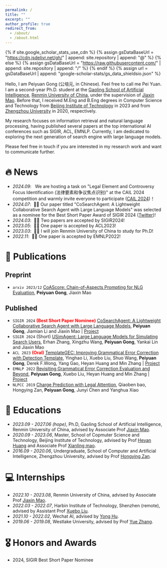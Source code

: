 ```yaml
---
permalink: /
title: ""
excerpt: ""
author_profile: true
redirect_from: 
  - /about/
  - /about.html
---
```


{% if site.google_scholar_stats_use_cdn %}
{% assign gsDataBaseUrl = "https://cdn.jsdelivr.net/gh/" | append: site.repository | append: "@" %}
{% else %}
{% assign gsDataBaseUrl = "https://raw.githubusercontent.com/" | append: site.repository | append: "/" %}
{% endif %}
{% assign url = gsDataBaseUrl | append: "google-scholar-stats/gs_data_shieldsio.json" %}

<span class='anchor' id='about-me'></span>

Hello, I am Peiyuan Gong (公培元, in Chinese). Feel free to call me Pei Yuan.
I am a second-year Ph.D. student at the [Gaoling School of Artificial Intelligence](http://ai.ruc.edu.cn/index.htm), [Renmin University of China](https://www.ruc.edu.cn/), under the supervision of [Jiaxin Mao](https://sites.google.com/site/maojiaxin/).
Before that, I received M.Eng and B.Eng degrees in Computer Science and Technology from [Beijing Institute of Technology](https://bit.edu.cn/) in 2023 and from [Zhengzhou University](http://www.zzu.edu.cn/) in 2020, respectively.

My research focuses on information retrieval and natural language processing, having published several papers 
at the top international AI conferences such as SIGIR, ACL, EMNLP. 
Currently, I am dedicated to exploring the next generation of search engine with large language models.

Please feel free in touch if you are interested in my research work and want to communicate further.

# 🔥 News
- *2024.09*: &nbsp; We are hosting a task on "Legal Element and Controversy Focus Identification (法律要素和争议焦点识别)" at the CAIL 2024 competition and warmly invite everyone to participate ([CAIL 2024](http://cail.cipsc.org.cn/task_summit.html?raceID=2&cail_tag=2024))！
- *2024.07*: &nbsp;🎉🎉 Our paper titled "CoSearchAgent: A Lightweight Collaborative Search Agent with Large Language Models" was selected as a nominee for the Best Short Paper Award of SIGIR 2024 ([Twitter](https://x.com/SIGIRConf/status/1812881830150062135))!
- *2024.03*: &nbsp;🎉🎉 Two papers are accepted by SIGIR2024!
- *2023.05*: &nbsp;🎉🎉 One paper is accepted by ACL2023!
- *2023.03*: &nbsp;🎉🎉 I will join Renmin University of China to study for Ph.D!
- *2022.11*: &nbsp;🎉🎉 One paper is accepted by EMNLP2022!

# 📝 Publications 
## Preprint
- ``arxiv 2023/12`` [CoAScore: Chain-of-Aspects Prompting for NLG Evaluation](https://arxiv.org/pdf/2312.10355.pdf), **Peiyuan Gong**, Jiaxin Mao
  
## Published
- ``SIGIR 2024`` <span style="color: red; font-weight: bold;"> **(Best Short Paper Nominee)**</span> [CoSearchAgent: A Lightweight Collaborative Search Agent with Large Language Models](https://arxiv.org/pdf/2402.06360.pdf), **Peiyuan Gong**, Jiamian Li and Jiaxin Mao \| [Project](https://github.com/pygongnlp/CoSearchAgent) 
- ``SIGIR 2024`` (Short) [USimAgent: Large Language Models for Simulating Search Users](https://arxiv.org/pdf/2403.09142.pdf), Erhan Zhang, Xingzhu Wang, **Peiyuan Gong**, Yankai Lin and Jiaxin Mao 
- ``ACL 2023`` <span style="color: red; font-weight: bold;">(Oral)</span> [TemplateGEC: Improving Grammatical Error Correction with Detection Template](https://aclanthology.org/2023.acl-long.380.pdf), Yinghao Li, Xuebo Liu, Shuo Wang, **Peiyuan Gong**, Derek F.Wong, Yang Gao, Heyan Huang and Min Zhang \| [Project](https://github.com/li-aolong/TemplateGEC)
- ``EMNLP 2022`` [Revisiting Grammatical Error Correction Evaluation and Beyond](https://aclanthology.org/2022.emnlp-main.463/), **Peiyuan Gong**, Xuebo Liu, Heyan Huang and Min Zhang \| [Project](https://github.com/pygongnlp/PT-M2)
- ``NLPCC 2019`` [Charge Prediction with Legal Attention](https://link.springer.com/chapter/10.1007/978-3-030-32233-5_35), Qiaoben bao, Hongying Zan, **Peiyuan Gong**, Junyi Chen and Yanghua Xiao

# 📖 Educations
- *2023.09 - 2027.06 (hope)*, Ph.D, Gaoling School of Artificial Intelligence, Renmin University of China, advised by Associate Prof [Jiaxin Mao](https://sites.google.com/site/maojiaxin/). 
- *2020.09 - 2023.06*, Master, School of Copmuter Science and Technology, Beijing Institute of Technology, advised by Prof [Heyan Huang](https://cs.bit.edu.cn/szdw/jsml/js/hhy/index.htm) and Associate Prof [Xianling mao](https://cs.bit.edu.cn/szdw/jsml/js/mxl/index.htm). 
- *2016.09 - 2020.06*, Undergraduate, School of Computer and Artificial Intelligence, Zhengzhou University, advised by Prof [Hongying Zan](http://www5.zzu.edu.cn/nlp/info/1004/1169.htm).

# 💻 Internships
- *2022.10 - 2023.08*, Renmin University of China, advised by Associate Prof [Jiaxin Mao](https://sites.google.com/site/maojiaxin/). 
- *2022.03 - 2022.07*, Harbin Institute of Technology, Shenzhen (remote), advised by Assistant Prof [Xuebo Liu](https://sunbowliu.github.io/).
- *2021.10 - 2022.02*, Wechat AI, advised by [Yong Hu](https://nghuyong.top/).
- *2019.06 - 2019.08*, Westlake University, advised by Prof [Yue Zhang](https://frcchang.github.io/).

# 🎖 Honors and Awards
- 2024, SIGIR Best Short Paper Nominee
